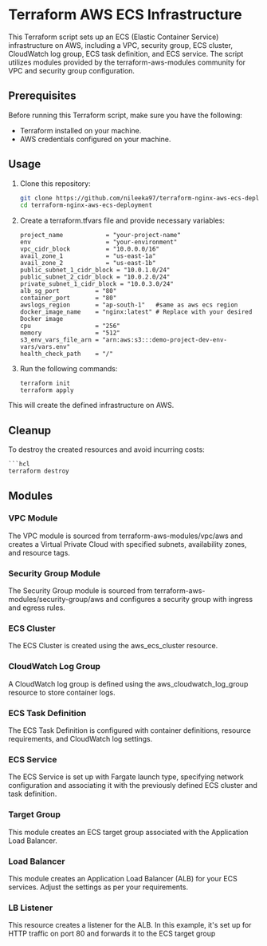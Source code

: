 # Terraform AWS ECS Infrastructure

This Terraform script sets up an ECS (Elastic Container Service) infrastructure on AWS, including a VPC, security group, ECS cluster, CloudWatch log group, ECS task definition, and ECS service. The script utilizes modules provided by the terraform-aws-modules community for VPC and security group configuration.

## Prerequisites

Before running this Terraform script, make sure you have the following:

- Terraform installed on your machine.
- AWS credentials configured on your machine.

## Usage

1. Clone this repository:

   ```bash
   git clone https://github.com/nileeka97/terraform-nginx-aws-ecs-deployment
   cd terraform-nginx-aws-ecs-deployment


2. Create a terraform.tfvars file and provide necessary variables:
    
    ```hcl
    project_name            = "your-project-name"
    env                     = "your-environment"
    vpc_cidr_block          = "10.0.0.0/16"
    avail_zone_1            = "us-east-1a"
    avail_zone_2            = "us-east-1b"
    public_subnet_1_cidr_block = "10.0.1.0/24"
    public_subnet_2_cidr_block = "10.0.2.0/24"
    private_subnet_1_cidr_block = "10.0.3.0/24"
    alb_sg_port          = "80"
    container_port       = "80"
    awslogs_region       = "ap-south-1"   #same as aws ecs region
    docker_image_name    = "nginx:latest" # Replace with your desired Docker image
    cpu                  = "256"
    memory               = "512"
    s3_env_vars_file_arn = "arn:aws:s3:::demo-project-dev-env-vars/vars.env"
    health_check_path    = "/"

3. Run the following commands:
    
    ```hcl
    terraform init
    terraform apply

This will create the defined infrastructure on AWS.


## Cleanup
To destroy the created resources and avoid incurring costs:
    
    ```hcl
    terraform destroy

## Modules

### VPC Module
The VPC module is sourced from terraform-aws-modules/vpc/aws and creates a Virtual Private Cloud with specified subnets, availability zones, and resource tags.

### Security Group Module
The Security Group module is sourced from terraform-aws-modules/security-group/aws and configures a security group with ingress and egress rules.

### ECS Cluster
The ECS Cluster is created using the aws_ecs_cluster resource.

### CloudWatch Log Group
A CloudWatch log group is defined using the aws_cloudwatch_log_group resource to store container logs.

### ECS Task Definition
The ECS Task Definition is configured with container definitions, resource requirements, and CloudWatch log settings.

### ECS Service
The ECS Service is set up with Fargate launch type, specifying network configuration and associating it with the previously defined ECS cluster and task definition.

### Target Group
This module creates an ECS target group associated with the Application Load Balancer.

### Load Balancer
This module creates an Application Load Balancer (ALB) for your ECS services. Adjust the settings as per your requirements.

### LB Listener
This resource creates a listener for the ALB. In this example, it's set up for HTTP traffic on port 80 and forwards it to the ECS target group